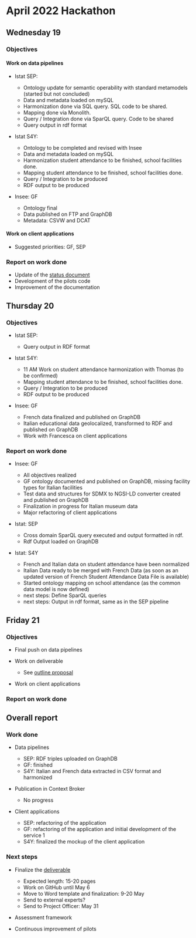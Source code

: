 # April 2022 Hackathon

## Wednesday 19

### Objectives

#### Work on data pipelines

- Istat SEP:

  - Ontology update for semantic operability with standard metamodels (started but not concluded)
  - Data and metadata loaded on mySQL
  - Harmonization done via SQL query. SQL code to be shared.
  - Mapping done via Monolith.
  - Query / Integration done via SparQL query. Code to be shared
  - Query output in rdf format

- Istat S4Y:

  - Ontology to be completed and revised with Insee
  - Data and metadata loaded on mySQL
  - Harmonization student attendance to be finished, school facilities done.
  - Mapping student attendance to be finished, school facilities done.
  - Query / Integration to be produced
  - RDF output to be produced

- Insee: GF
  - Ontology final
  - Data published on FTP and GraphDB
  - Metadata: CSVW and DCAT

#### Work on client applications

- Suggested priorities: GF, SEP

### Report on work done

- Update of the [status document](../pilots/status.md)
- Development of the pilots code
- Improvement of the documentation

## Thursday 20

### Objectives

- Istat SEP:

  - Query output in RDF format

- Istat S4Y:

  - 11 AM Work on student attendance harmonization with Thomas (to be confirmed)
  - Mapping student attendance to be finished, school facilities done.
  - Query / Integration to be produced
  - RDF output to be produced

- Insee: GF
  - French data finalized and published on GraphDB
  - Italian educational data geolocalized, transformed to RDF and published on GraphDB
  - Work with Francesca on client applications

### Report on work done

- Insee: GF

  - All objectives realized
  - GF ontology documented and published on GraphDB, missing facility types for Italian facilities
  - Test data and structures for SDMX to NGSI-LD converter created and published on GraphDB
  - Finalization in progress for Italian museum data
  - Major refactoring of client applications

- Istat: SEP

  - Cross domain SparQL query executed and output formatted in rdf.
  - Rdf Output loaded on GraphDB

- Istat: S4Y
  - French and Italian data on student attendance have been normalized
  - Italian Data ready to be merged with French Data (as soon as an updated version of French Student Attendance Data File is available)
  - Started ontology mapping on school attendance (as the common data model is now defined)
  - next steps: Define SparQL queries
  - next steps: Output in rdf format, same as in the SEP pipeline

## Friday 21

### Objectives

- Final push on data pipelines

- Work on deliverable

  - See [outline proposal](../pilots/deliverable.md)

- Work on client applications

### Report on work done

## Overall report

### Work done

- Data pipelines

  - SEP: RDF triples uploaded on GraphDB
  - GF: finished
  - S4Y: Italian and French data extracted in CSV format and harmonized

- Publication in Context Broker

  - No progress

- Client applications
  - SEP: refactoring of the application
  - GF: refactoring of the application and initial development of the service 1
  - S4Y: finalized the mockup of the client application

### Next steps

- Finalize the [deliverable](https://github.com/INTERSTAT/Statistics-Contextualized/tree/main/pilots/Deliverable)

  - Expected length: 15-20 pages
  - Work on GitHub until May 6
  - Move to Word template and finalization: 9-20 May
  - Send to external experts?
  - Send to Project Officer: May 31

- Assessment framework
- Continuous improvement of pilots
